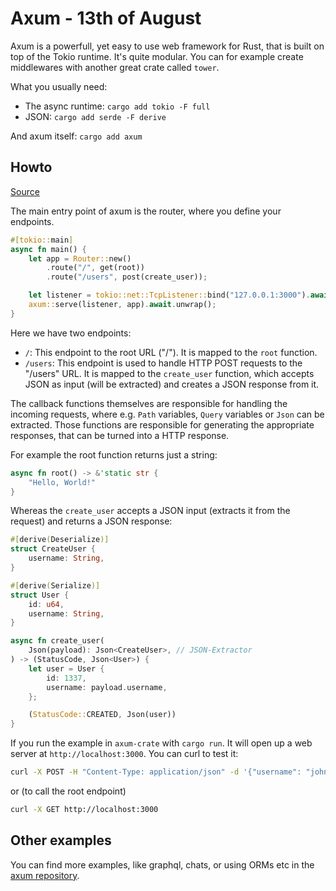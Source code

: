 # Axum - 13th of August

Axum is a powerfull, yet easy to use web framework for Rust, that is built on top of the Tokio runtime.
It's quite modular. You can for example create middlewares with another great crate called `tower`.

What you usually need:

- The async runtime: `cargo add tokio -F full`
- JSON: `cargo add serde -F derive`

And axum itself: `cargo add axum`

## Howto

[Source](https://github.com/tokio-rs/axum?tab=readme-ov-file#usage-example)

The main entry point of axum is the router, where you define your endpoints.

```rust
#[tokio::main]
async fn main() {
    let app = Router::new()
        .route("/", get(root))
        .route("/users", post(create_user));

    let listener = tokio::net::TcpListener::bind("127.0.0.1:3000").await.unwrap();
    axum::serve(listener, app).await.unwrap();
}
```

Here we have two endpoints:

- `/`: This endpoint to the root URL ("/"). It is mapped to the `root` function.
- `/users`: This endpoint is used to handle HTTP POST requests to the "/users" URL. It is mapped to the `create_user` function, which accepts JSON as input (will be extracted) and creates a JSON response from it.

The callback functions themselves are responsible for handling the incoming requests, where e.g. `Path` variables, `Query` variables or `Json` can be extracted. Those functions are responsible for generating the appropriate responses, that can be turned into a HTTP response.

For example the root function returns just a string:

```rust
async fn root() -> &'static str {
    "Hello, World!"
}
```

Whereas the `create_user` accepts a JSON input (extracts it from the request) and returns a JSON response:

```rust
#[derive(Deserialize)]
struct CreateUser {
    username: String,
}

#[derive(Serialize)]
struct User {
    id: u64,
    username: String,
}

async fn create_user(
    Json(payload): Json<CreateUser>, // JSON-Extractor
) -> (StatusCode, Json<User>) {
    let user = User {
        id: 1337,
        username: payload.username,
    };

    (StatusCode::CREATED, Json(user))
}
```

If you run the example in `axum-crate` with `cargo run`. It will open up a web server at `http://localhost:3000`.
You can curl to test it:

```sh
curl -X POST -H "Content-Type: application/json" -d '{"username": "john"}' http://localhost:3000/users
```

or (to call the root endpoint)

```sh
curl -X GET http://localhost:3000
```

## Other examples

You can find more examples, like graphql, chats, or using ORMs etc in the [axum repository](https://github.com/tokio-rs/axum/tree/main/examples).
